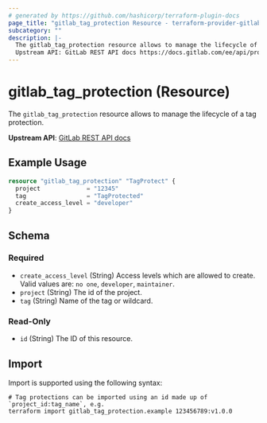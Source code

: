```yaml
---
# generated by https://github.com/hashicorp/terraform-plugin-docs
page_title: "gitlab_tag_protection Resource - terraform-provider-gitlab"
subcategory: ""
description: |-
  The gitlab_tag_protection resource allows to manage the lifecycle of a tag protection.
  Upstream API: GitLab REST API docs https://docs.gitlab.com/ee/api/protected_tags.html
---
```


# gitlab_tag_protection (Resource)

The `gitlab_tag_protection` resource allows to manage the lifecycle of a tag protection.

**Upstream API**: [GitLab REST API docs](https://docs.gitlab.com/ee/api/protected_tags.html)

## Example Usage

```terraform
resource "gitlab_tag_protection" "TagProtect" {
  project             = "12345"
  tag                 = "TagProtected"
  create_access_level = "developer"
}
```

<!-- schema generated by tfplugindocs -->
## Schema

### Required

- `create_access_level` (String) Access levels which are allowed to create. Valid values are: `no one`, `developer`, `maintainer`.
- `project` (String) The id of the project.
- `tag` (String) Name of the tag or wildcard.

### Read-Only

- `id` (String) The ID of this resource.

## Import

Import is supported using the following syntax:

```shell
# Tag protections can be imported using an id made up of `project_id:tag_name`, e.g.
terraform import gitlab_tag_protection.example 123456789:v1.0.0
```

